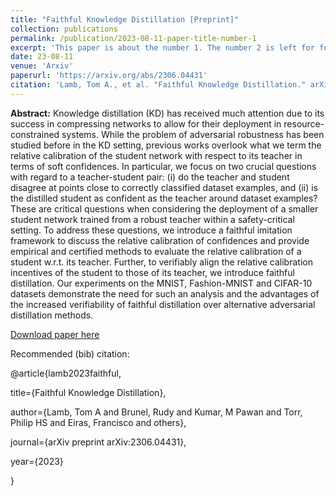 ```yaml
---
title: "Faithful Knowledge Distillation [Preprint]"
collection: publications
permalink: /publication/2023-08-11-paper-title-number-1
excerpt: 'This paper is about the number 1. The number 2 is left for future work.'
date: 23-08-11
venue: 'Arxiv'
paperurl: 'https://arxiv.org/abs/2306.04431'
citation: 'Lamb, Tom A., et al. "Faithful Knowledge Distillation." arXiv preprint arXiv:2306.04431 (2023).'
---
```

**Abstract:** Knowledge distillation (KD) has received much attention due to its success in compressing networks to allow for their deployment in resource-constrained systems. While the problem of adversarial robustness has been studied before in the KD setting, previous works overlook what we term the relative calibration of the student network with respect to its teacher in terms of soft confidences. In particular, we focus on two crucial questions with regard to a teacher-student pair: (i) do the teacher and student disagree at points close to correctly classified dataset examples, and (ii) is the distilled student as confident as the teacher around dataset examples? These are critical questions when considering the deployment of a smaller student network trained from a robust teacher within a safety-critical setting. To address these questions, we introduce a faithful imitation framework to discuss the relative calibration of confidences and provide empirical and certified methods to evaluate the relative calibration of a student w.r.t. its teacher. Further, to verifiably align the relative calibration incentives of the student to those of its teacher, we introduce faithful distillation. Our experiments on the MNIST, Fashion-MNIST and CIFAR-10 datasets demonstrate the need for such an analysis and the advantages of the increased verifiability of faithful distillation over alternative adversarial distillation methods.

[Download paper here](https://arxiv.org/pdf/2306.04431.pdf)

Recommended (bib) citation: 

@article{lamb2023faithful,

  title={Faithful Knowledge Distillation},

  author={Lamb, Tom A and Brunel, Rudy and Kumar, M Pawan and Torr, Philip HS and Eiras, Francisco and others},

  journal={arXiv preprint arXiv:2306.04431},

  year={2023}

}